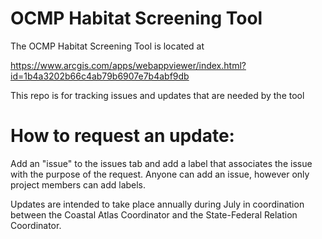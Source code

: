 # OCMP Habitat Screening Tool 

The OCMP Habitat Screening Tool is located at 

https://www.arcgis.com/apps/webappviewer/index.html?id=1b4a3202b66c4ab79b6907e7b4abf9db

This repo is for tracking issues and updates that are needed by the tool

# How to request an update:
Add an "issue" to the issues tab and add a label that associates the issue with the purpose of the request. Anyone can add an issue, however only project members can add labels.

Updates are intended to take place annually during July in coordination between the Coastal Atlas Coordinator and the State-Federal Relation Coordinator.
